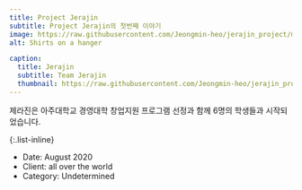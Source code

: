 ```yaml
---
title: Project Jerajin
subtitle: Project Jerajin의 첫번째 이야기
image: https://raw.githubusercontent.com/Jeongmin-heo/jerajin_project/master/assets/img/port_1.jpg
alt: Shirts on a hanger

caption:
  title: Jerajin
  subtitle: Team Jerajin
  thumbnail: https://raw.githubusercontent.com/Jeongmin-heo/jerajin_project/master/assets/img/port_1.jpg
---
```

제라진은 아주대학교 경영대학 창업지원 프로그램 선정과 함께 6명의 학생들과 시작되었습니다. 

{:.list-inline}
- Date: August 2020
- Client: all over the world
- Category: Undetermined

